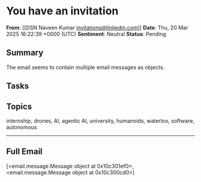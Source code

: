 # You have an invitation
**From**: [[DSN Naveen Kumar <invitations@linkedin.com>]]
**Date**: Thu, 20 Mar 2025 16:22:39 +0000 (UTC)
**Sentiment**: Neutral
**Status**: Pending

## Summary
The email seems to contain multiple email messages as objects.

## Tasks

## Topics
internship, drones, AI, agentic AI, university, humanoids, waterloo, software, autonomous

---

## Full Email
[<email.message.Message object at 0x10c301ef0>, <email.message.Message object at 0x10c300cd0>]